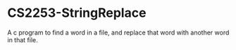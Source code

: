 # CS2253-StringReplace
A c program to find a word in a file, and replace that word with another word in that file.
